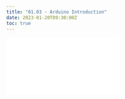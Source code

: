 ```yaml
---
title: "01.03 - Arduino Introduction"
date: 2023-01-20T09:30:00Z
toc: true
---
```


![Link to included file content](../../../../arduino/arduino-introduction.md)
